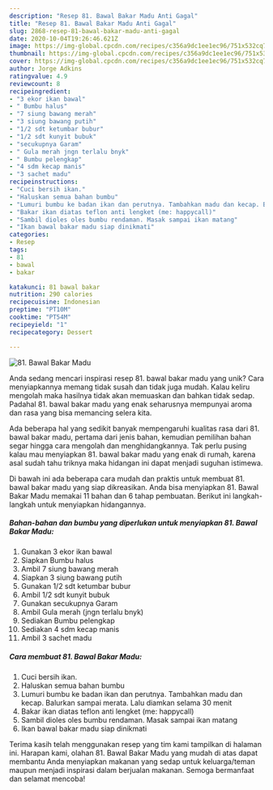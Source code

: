 ```yaml
---
description: "Resep 81. Bawal Bakar Madu Anti Gagal"
title: "Resep 81. Bawal Bakar Madu Anti Gagal"
slug: 2868-resep-81-bawal-bakar-madu-anti-gagal
date: 2020-10-04T19:26:46.621Z
image: https://img-global.cpcdn.com/recipes/c356a9dc1ee1ec96/751x532cq70/81-bawal-bakar-madu-foto-resep-utama.jpg
thumbnail: https://img-global.cpcdn.com/recipes/c356a9dc1ee1ec96/751x532cq70/81-bawal-bakar-madu-foto-resep-utama.jpg
cover: https://img-global.cpcdn.com/recipes/c356a9dc1ee1ec96/751x532cq70/81-bawal-bakar-madu-foto-resep-utama.jpg
author: Jorge Adkins
ratingvalue: 4.9
reviewcount: 8
recipeingredient:
- "3 ekor ikan bawal"
- " Bumbu halus"
- "7 siung bawang merah"
- "3 siung bawang putih"
- "1/2 sdt ketumbar bubur"
- "1/2 sdt kunyit bubuk"
- "secukupnya Garam"
- " Gula merah jngn terlalu bnyk"
- " Bumbu pelengkap"
- "4 sdm kecap manis"
- "3 sachet madu"
recipeinstructions:
- "Cuci bersih ikan."
- "Haluskan semua bahan bumbu"
- "Lumuri bumbu ke badan ikan dan perutnya. Tambahkan madu dan kecap. Balurkan sampai merata. Lalu diamkan selama 30 menit"
- "Bakar ikan diatas teflon anti lengket (me: happycall)"
- "Sambil dioles oles bumbu rendaman. Masak sampai ikan matang"
- "Ikan bawal bakar madu siap dinikmati"
categories:
- Resep
tags:
- 81
- bawal
- bakar

katakunci: 81 bawal bakar 
nutrition: 290 calories
recipecuisine: Indonesian
preptime: "PT10M"
cooktime: "PT54M"
recipeyield: "1"
recipecategory: Dessert

---
```



![81. Bawal Bakar Madu](https://img-global.cpcdn.com/recipes/c356a9dc1ee1ec96/751x532cq70/81-bawal-bakar-madu-foto-resep-utama.jpg)

Anda sedang mencari inspirasi resep 81. bawal bakar madu yang unik? Cara menyiapkannya memang tidak susah dan tidak juga mudah. Kalau keliru mengolah maka hasilnya tidak akan memuaskan dan bahkan tidak sedap. Padahal 81. bawal bakar madu yang enak seharusnya mempunyai aroma dan rasa yang bisa memancing selera kita.



Ada beberapa hal yang sedikit banyak mempengaruhi kualitas rasa dari 81. bawal bakar madu, pertama dari jenis bahan, kemudian pemilihan bahan segar hingga cara mengolah dan menghidangkannya. Tak perlu pusing kalau mau menyiapkan 81. bawal bakar madu yang enak di rumah, karena asal sudah tahu triknya maka hidangan ini dapat menjadi suguhan istimewa.


Di bawah ini ada beberapa cara mudah dan praktis untuk membuat 81. bawal bakar madu yang siap dikreasikan. Anda bisa menyiapkan 81. Bawal Bakar Madu memakai 11 bahan dan 6 tahap pembuatan. Berikut ini langkah-langkah untuk menyiapkan hidangannya.

<!--inarticleads1-->

##### Bahan-bahan dan bumbu yang diperlukan untuk menyiapkan 81. Bawal Bakar Madu:

1. Gunakan 3 ekor ikan bawal
1. Siapkan  Bumbu halus
1. Ambil 7 siung bawang merah
1. Siapkan 3 siung bawang putih
1. Gunakan 1/2 sdt ketumbar bubur
1. Ambil 1/2 sdt kunyit bubuk
1. Gunakan secukupnya Garam
1. Ambil  Gula merah (jngn terlalu bnyk)
1. Sediakan  Bumbu pelengkap
1. Sediakan 4 sdm kecap manis
1. Ambil 3 sachet madu




<!--inarticleads2-->

##### Cara membuat 81. Bawal Bakar Madu:

1. Cuci bersih ikan.
1. Haluskan semua bahan bumbu
1. Lumuri bumbu ke badan ikan dan perutnya. Tambahkan madu dan kecap. Balurkan sampai merata. Lalu diamkan selama 30 menit
1. Bakar ikan diatas teflon anti lengket (me: happycall)
1. Sambil dioles oles bumbu rendaman. Masak sampai ikan matang
1. Ikan bawal bakar madu siap dinikmati




Terima kasih telah menggunakan resep yang tim kami tampilkan di halaman ini. Harapan kami, olahan 81. Bawal Bakar Madu yang mudah di atas dapat membantu Anda menyiapkan makanan yang sedap untuk keluarga/teman maupun menjadi inspirasi dalam berjualan makanan. Semoga bermanfaat dan selamat mencoba!
